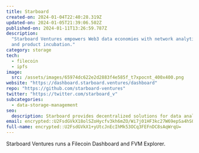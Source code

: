 ```yaml
---
title: Starboard
created-on: 2024-01-04T22:40:28.319Z
updated-on: 2024-01-05T21:39:06.502Z
published-on: 2024-01-11T13:26:59.787Z
description:
  "Starboard Ventures empowers Web3 data economies with network analytics
  and product incubation."
category: storage
tech:
  - filecoin
  - ipfs
image:
  src: /assets/images/65974dc622e2d2883f4e585f_t7xpocnt_400x400.png
website: "https://dashboard.starboard.ventures/dashboard"
repo: "https://github.com/starboard-ventures"
twitter: "https://twitter.com/starboard_v"
subcategories:
  - data-storage-management
seo:
  description: Starboard provides decentralized solutions for data analysis and management.
email: encrypted::U2FsdGVkX18olSZoHycfv3kh6mZO/Wi7j01HF3kc27W69epSa4hSQyr/9BAWMhvH
full-name: encrypted::U2FsdGVkX1+yUtcJnEcIhMk53OCq3FEFnDC8sAqWrqU=
---
```


Starboard Ventures runs a Filecoin Dashboard and FVM Explorer.

